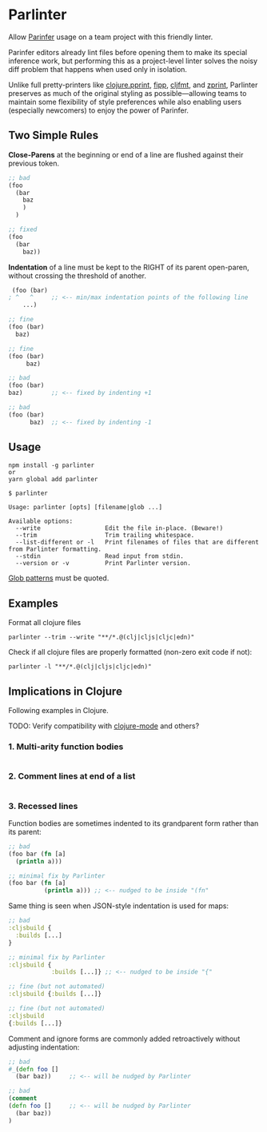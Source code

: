 # Parlinter

Allow [Parinfer] usage on a team project with this friendly linter.

Parinfer editors already lint files before opening them to make its special
inference work, but performing this as a project-level linter solves the noisy
diff problem that happens when used only in isolation.

Unlike full pretty-printers like [clojure.pprint], [fipp], [cljfmt], and
[zprint], Parlinter preserves as much of the original styling as
possible—allowing teams to maintain some flexibility of style preferences while
also enabling users (especially newcomers) to enjoy the power of Parinfer.

[Parinfer]:http://shaunlebron.github.io/parinfer/

## Two Simple Rules

__Close-Parens__ at the beginning or end of a line are flushed against
their previous token.

```clj
;; bad
(foo
  (bar
    baz
    )
  )

;; fixed
(foo
  (bar
    baz))
```

__Indentation__ of a line must be kept to the RIGHT of its parent open-paren, without
crossing the threshold of another.

```clj
 (foo (bar)
; ^   ^     ;; <-- min/max indentation points of the following line
    ...)

;; fine
(foo (bar)
  baz)

;; fine
(foo (bar)
     baz)

;; bad
(foo (bar)
baz)        ;; <-- fixed by indenting +1

;; bad
(foo (bar)
      baz)  ;; <-- fixed by indenting -1
```

[clojure.pprint]:https://clojure.github.io/clojure/clojure.pprint-api.html
[fipp]:https://github.com/brandonbloom/fipp
[cljfmt]:https://github.com/weavejester/cljfmt
[zprint]:https://github.com/kkinnear/zprint


## Usage

```
npm install -g parlinter
or
yarn global add parlinter
```

```
$ parlinter

Usage: parlinter [opts] [filename|glob ...]

Available options:
  --write                  Edit the file in-place. (Beware!)
  --trim                   Trim trailing whitespace.
  --list-different or -l   Print filenames of files that are different from Parlinter formatting.
  --stdin                  Read input from stdin.
  --version or -v          Print Parlinter version.
```

[Glob patterns](https://github.com/isaacs/node-glob#glob-primer) must be quoted.

## Examples

Format all clojure files

```
parlinter --trim --write "**/*.@(clj|cljs|cljc|edn)"
```

Check if all clojure files are properly formatted (non-zero exit code if not):

```
parlinter -l "**/*.@(clj|cljs|cljc|edn)"
```

## Implications in Clojure

Following examples in Clojure.

TODO: Verify compatibility with [clojure-mode] and others?

[clojure-mode]:https://github.com/clojure-emacs/clojure-mode#indentation-options

### 1. Multi-arity function bodies

```clj
```

### 2. Comment lines at end of a list

```clj
```


### 3. Recessed lines

Function bodies are sometimes indented to its grandparent form rather than its
parent:

```clj
;; bad
(foo bar (fn [a]
  (println a)))

;; minimal fix by Parlinter
(foo bar (fn [a]
          (println a))) ;; <-- nudged to be inside "(fn"
```

Same thing is seen when JSON-style indentation is used for maps:

```clj
;; bad
:cljsbuild {
  :builds [...]
}

;; minimal fix by Parlinter
:cljsbuild {
            :builds [...]} ;; <-- nudged to be inside "{"

;; fine (but not automated)
:cljsbuild {:builds [...]}

;; fine (but not automated)
:cljsbuild
{:builds [...]}
```

Comment and ignore forms are commonly added retroactively without adjusting
indentation:

```clj
;; bad
#_(defn foo []
  (bar baz))     ;; <-- will be nudged by Parlinter

;; bad
(comment
(defn foo []     ;; <-- will be nudged by Parlinter
  (bar baz))
)
```
